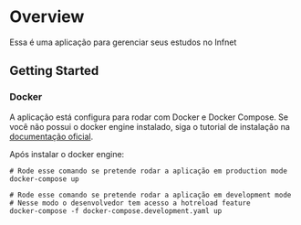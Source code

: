 # Overview

Essa é uma aplicação para gerenciar seus estudos no Infnet


## Getting Started

### Docker

A aplicação está configura para rodar com Docker e Docker Compose. Se você não possui o docker engine instalado, siga o tutorial de instalação na [documentação oficial](https://docs.docker.com/get-started/get-docker/).

Após instalar o docker engine:
```
# Rode esse comando se pretende rodar a aplicação em production mode
docker-compose up

# Rode esse comando se pretende rodar a aplicação em development mode
# Nesse modo o desenvolvedor tem acesso a hotreload feature
docker-compose -f docker-compose.development.yaml up
```
